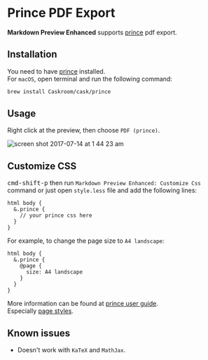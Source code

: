 # Prince PDF Export
**Markdown Preview Enhanced** supports [prince](https://www.princexml.com/) pdf export.  

## Installation  
You need to have [prince](https://www.princexml.com/) installed.  
For `macOS`, open terminal and run the following command:
```sh
brew install Caskroom/cask/prince
```

## Usage
Right click at the preview, then choose `PDF (prince)`.  

![screen shot 2017-07-14 at 1 44 23 am](https://user-images.githubusercontent.com/1908863/28201287-fb5ea8d0-6835-11e7-9bdb-2afb458ee5cc.png)

## Customize CSS
<kbd>cmd-shift-p</kbd> then run `Markdown Preview Enhanced: Customize Css` command or just open `style.less` file and add the following lines:  

```less
html body {
  &.prince {
    // your prince css here
  }
}
```

For example, to change the page size to `A4 landscape`:  
```less
html body {
  &.prince {
    @page {
      size: A4 landscape
    }
  }
}
```

More information can be found at [prince user guide](https://www.princexml.com/doc/).  
Especially [page styles](https://www.princexml.com/doc/paged/#page-styles).  


## Known issues
* Doesn't work with `KaTeX` and `MathJax`.  